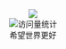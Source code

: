 <div align="center">
  
  <div align="center"> <img src="https://metrics.lecoq.io/1787648106?template=classic&config.timezone=Asia%2FShanghai"> </div>

  <!-- profile logo 个人资料徽标 -->
  <div align="center">
    <!--<a href="https:///"><img src="https://img.shields.io/badge/Website-博客-blue" /></a>&emsp;
    <a href="https://twitter.com//"><img src="https://img.shields.io/badge/Twitter-推特-blue" /></a>&emsp;
    <a href="https://www.youtube.com/"><img src="https://img.shields.io/badge/YouTube-油管-c32136" /></a>&emsp;
    <a href="https://"><img src="https://img.shields.io/badge/WeChat-微信-07c160" /></a>&emsp;
    <a href="https://space.bilibili.com/"><img src="https://img.shields.io/badge/Bilibili-B站-ff69b4" /></a>&emsp;
    <a href="https://blog.csdn.net/"><img src="https://img.shields.io/badge/CSDN-论坛-c32136" /></a>&emsp;-->
    <!--<a href="https://www.zhihu.com/people/84-60-13-16/"><img src="https://img.shields.io/badge/Zhihu-知乎-blue" /></a>&emsp;-->
    <!-- visitor statistics logo 访客数统计徽标 -->
    <img src="https://komarev.com/ghpvc/?username=1787648106&label=Views&color=0e75b6&style=flat" alt="访问量统计" />
  </div>

  <!-- Snake Code Contribution Map 贪吃蛇代码贡献图 -->
  <!--<img src="https://cdn.jsdelivr.net/gh/1787648106/1787648106/profile-snake-contrib/github-contribution-grid-snake-dark.svg" />-->
  
  <!-- knock code pictures 敲代码的图片 -->
  <!--<img src="https://cdn.jsdelivr.net/gh/sun0225SUN/sun0225SUN/assets/images/coding.gif" /><br>
  <div align="center">
  <img height="137px" src="https://github-readme-stats.vercel.app/api?username=1787648106&show_icons=true&theme=radical" />
  </div>-->

  <div align="center">希望世界更好</div>

</div>

